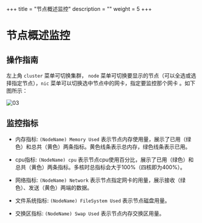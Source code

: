 +++
title = "节点概述监控"
description = ""
weight = 5
+++

# 节点概述监控

## 操作指南

左上角 `cluster` 菜单可切换集群， `node` 菜单可切换要显示的节点（可以全选或选择指定节点），`nic` 菜单可以切换选中节点中的网卡，指定要监控那个网卡 。如下图所示：

![03](/docs/user-guide/system-monitoring/grafana/image/03.png)

## 监控指标

 - 内存指标: `(NodeName) Memory Used` 表示节点内存使用量，展示了已用（绿色）和总共（黄色）两条指标。黄色线条表示总内存，绿色线条表示已用。

 - cpu指标: `(NodeName) cpu` 表示节点cpu使用百分比，展示了已用（绿色）和总共（黄色）两条指标。多核时总指标会大于100%（四核即为400%）。

 - 网络指标: `(NodeName) Network` 表示节点指定网卡的用量，展示接收（绿色）、发送（黄色）两端的数据。

 - 文件系统指标: `(NodeName) FileSystem Used` 表示节点磁盘用量。

 - 交换区指标: `(NodeName) Swap Used` 表示节点内存交换区用量。